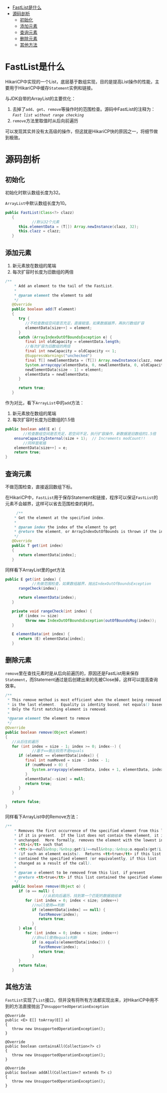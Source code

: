 - [FastList是什么](#fastlist是什么)
- [源码剖析](#源码剖析)
  - [初始化](#初始化)
  - [添加元素](#添加元素)
  - [查询元素](#查询元素)
  - [删除元素](#删除元素)
  - [其他方法](#其他方法)
  
# FastList是什么

HikariCP中实现的一个List，底层基于数组实现，目的是提高List操作的性能，主要用于HikariCP中缓存`Statement`实例和链接。

与JDK自带的ArrayList的主要优化：

1. 去掉了`add`、`get`、`remove`等操作时的范围检查。源码中FastList的注释为：*`Fast list without range checking`*
2. `remove`方法里取值时从后向前遍历

可以发现其实并没有太高级的操作，但这就是HikariCP快的原因之一，将细节做到极致。

# 源码剖析

## 初始化

初始化时默认数组长度为32。

`ArrayList`中默认数组长度为10。

```java
public FastList(Class<?> clazz)
   {
			//默认32个元素
      this.elementData = (T[]) Array.newInstance(clazz, 32);
      this.clazz = clazz;
   }
```

## 添加元素

1. 新元素放在数组的尾端
2. 每次扩容时长度为旧数组的两倍

```java
/**
    * Add an element to the tail of the FastList.
    *
    * @param element the element to add
    */
   @Override
   public boolean add(T element)
   {
      try {
         //不检查数组空间是否充足，直接赋值，如果数据越界，再执行数组扩容
         elementData[size++] = element;
      }
      catch (ArrayIndexOutOfBoundsException e) {
         final int oldCapacity = elementData.length;
         //每次扩容为旧数组的两倍
         final int newCapacity = oldCapacity << 1;
         @SuppressWarnings("unchecked")
         final T[] newElementData = (T[]) Array.newInstance(clazz, newCapacity);
         System.arraycopy(elementData, 0, newElementData, 0, oldCapacity);
         newElementData[size - 1] = element;
         elementData = newElementData;
      }

      return true;
   }
```

作为对比，看下`ArrayList`中的`add`方法：

1. 新元素放在数组的尾端
2. 每次扩容时长度为旧数组的1.5倍

```java
public boolean add(E e) {
		//检查数组空间是否充足，若空间不足，执行扩容操作，新数据是旧数组的1.5倍
    ensureCapacityInternal(size + 1);  // Increments modCount!!
		//同样是尾插
    elementData[size++] = e;
    return true;
}
```

## 查询元素

不做范围检查，直接返回数组下标。

在HikariCP中，`FastList`用于保存Statement和链接，程序可以保证`FastList`的元素不会越界，这样可以省去范围检查的耗时。

```java
	 /**
    * Get the element at the specified index.
    *
    * @param index the index of the element to get
    * @return the element, or ArrayIndexOutOfBounds is thrown if the index is invalid
    */
   @Override
   public T get(int index)
   {
      return elementData[index];
   }
```

同样看下ArrayList里的get方法

```java
public E get(int index) {
			//先做范围检查，如果数组越界，抛出IndexOutOfBoundsException
      rangeCheck(index);

      return elementData(index);
   }

   private void rangeCheck(int index) {
      if (index >= size)
         throw new IndexOutOfBoundsException(outOfBoundsMsg(index));
   }

   E elementData(int index) {
      return (E) elementData[index];
   }
```

## 删除元素

`remove`里在查找元素时是从后向前遍历的，原因还是FastList用来保存`Statement`，而Statement通过是后创建出来的先被Close掉，这样可以提高查询效率。

```java
/**
 * This remove method is most efficient when the element being removed
 * is the last element.  Equality is identity based, not equals() based.
 * Only the first matching element is removed.
 *
 *@param element the element to remove
 */
@Override
public boolean remove(Object element)
{
   //从后往前遍历
   for (int index = size - 1; index >= 0; index--) {
			//基于==做比较而不是equals
      if (element == elementData[index]) {
         final int numMoved = size - index - 1;
         if (numMoved > 0) {
            System.arraycopy(elementData, index + 1, elementData, index, numMoved);
         }
         elementData[--size] = null;
         return true;
      }
   }

   return false;
}
```

同样看下ArrayList中的Remove方法：

```java
/**
    * Removes the first occurrence of the specified element from this list,
    * if it is present.  If the list does not contain the element, it is
    * unchanged.  More formally, removes the element with the lowest index
    * <tt>i</tt> such that
    * <tt>(o==null&nbsp;?&nbsp;get(i)==null&nbsp;:&nbsp;o.equals(get(i)))</tt>
    * (if such an element exists).  Returns <tt>true</tt> if this list
    * contained the specified element (or equivalently, if this list
    * changed as a result of the call).
    *
    * @param o element to be removed from this list, if present
    * @return <tt>true</tt> if this list contained the specified element
    */
   public boolean remove(Object o) {
      if (o == null) {
				 //从前向后遍历，找到第一个匹配的数据就结束
         for (int index = 0; index < size; index++)
            //null使用==判断
            if (elementData[index] == null) {
               fastRemove(index);
               return true;
            }
      } else {
         for (int index = 0; index < size; index++)
            //非null使用equals判断
            if (o.equals(elementData[index])) {
               fastRemove(index);
               return true;
            }
      }
      return false;
   }
```

## 其他方法

`FastList`实现了`List`接口，但并没有将所有方法都实现出来，对HikariCP中用不到的方法直接抛出了`UnsupportedOperationException`

```
@Override
public <E> E[] toArray(E[] a)
{
   throw new UnsupportedOperationException();
}

@Override
public boolean containsAll(Collection<?> c)
{
   throw new UnsupportedOperationException();
}

@Override
public boolean addAll(Collection<? extends T> c)
{
   throw new UnsupportedOperationException();
}
```